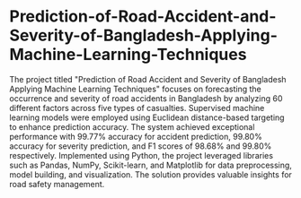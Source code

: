 # Prediction-of-Road-Accident-and-Severity-of-Bangladesh-Applying-Machine-Learning-Techniques
The project titled "Prediction of Road Accident and Severity of Bangladesh Applying Machine Learning Techniques" focuses on forecasting the occurrence and severity of road accidents in Bangladesh by analyzing 60 different factors across five types of casualties. Supervised machine learning models were employed using Euclidean distance-based targeting to enhance prediction accuracy. The system achieved exceptional performance with 99.77% accuracy for accident prediction, 99.80% accuracy for severity prediction, and F1 scores of 98.68% and 99.80% respectively. Implemented using Python, the project leveraged libraries such as Pandas, NumPy, Scikit-learn, and Matplotlib for data preprocessing, model building, and visualization. The solution provides valuable insights for road safety management.
